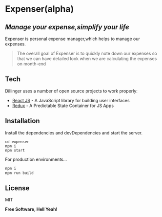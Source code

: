 # Expenser(alpha)
## _Manage your expense,simplify your life_
Expenser is personal expense manager,which helps to manage our expenses.


> The overall goal of Expenser
> is to quickly note down our expenses
> so that we can have detailed look
> when we are calculating the expenses
> on month-end


## Tech

Dillinger uses a number of open source projects to work properly:

- [React JS] - A JavaScript library for building user interfaces
- [Redux] - A Predictable State Container for JS Apps


## Installation

Install the dependencies and devDependencies and start the server.

```
cd expenser
npm i
npm start
```

For production environments...

```sh
npm i
npm run build
```

## License

MIT

**Free Software, Hell Yeah!**

[//]: # (These are reference links used in the body of this note and get stripped out when the markdown processor does its job. There is no need to format nicely because it shouldn't be seen. Thanks SO - http://stackoverflow.com/questions/4823468/store-comments-in-markdown-syntax)

   [React JS]: <https://reactjs.org/>
   [Redux]: <https://redux.js.org/>



